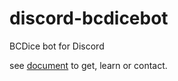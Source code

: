 # discord-bcdicebot
BCDice bot for Discord

see [document](https://shunshun94.github.io/discord-bcdicebot/index.html) to get, learn or contact.
